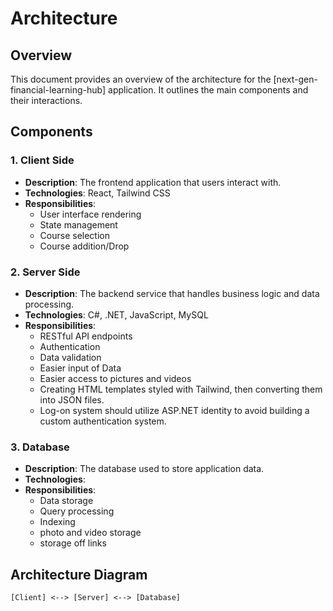 # Architecture

## Overview
This document provides an overview of the architecture for the [next-gen-financial-learning-hub] application. It outlines the main components and their interactions.

## Components

### 1. Client Side
- **Description**: The frontend application that users interact with.
- **Technologies**: React, Tailwind CSS
- **Responsibilities**:
  - User interface rendering
  - State management
  - Course selection
  - Course addition/Drop

### 2. Server Side
- **Description**: The backend service that handles business logic and data processing.
- **Technologies**: C#, .NET, JavaScript, MySQL
- **Responsibilities**:
  - RESTful API endpoints
  - Authentication
  - Data validation
  - Easier input of Data
  - Easier access to pictures and videos
  - Creating HTML templates styled with Tailwind, then converting them into JSON files.
  - Log-on system should utilize ASP.NET identity to avoid building a custom authentication        system.

### 3. Database
- **Description**: The database used to store application data.
- **Technologies**:
- **Responsibilities**:
  - Data storage
  - Query processing
  - Indexing
  - photo and video storage
  - storage off links 

## Architecture Diagram
```plaintext
[Client] <--> [Server] <--> [Database]
